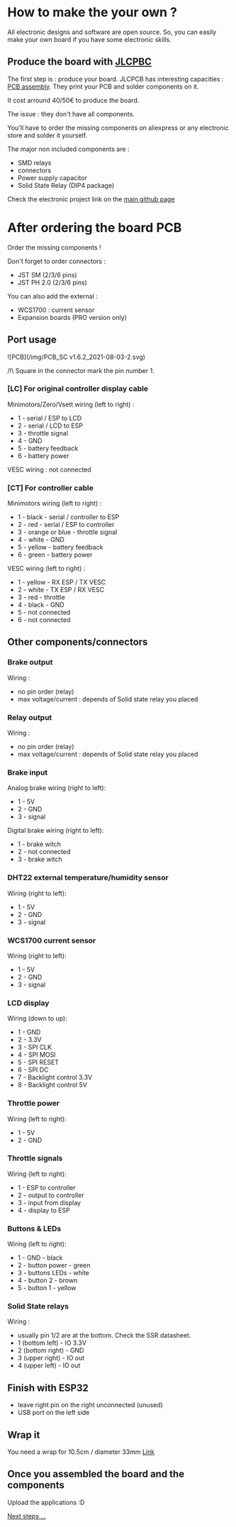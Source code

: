 # How to make the your own ?

All electronic designs and software are open source. So, you can easily make your own board if you have some electronic skills.

## Produce the board with [JLCPBC](https://jlcpcb.com/)

The first step is : produce your board.
JLCPCB has interesting capacities : [PCB assembly](https://jlcpcb.com/smt-assembly).
They print your PCB and solder components on it.

It cost arround 40/50€ to produce the board.

The issue : they don't have all components.

You'll have to order the missing components on aliexpress or any electronic store and solder it yourself.

The major non included components are :
- SMD relays
- connectors
- Power supply capacitor
- Solid State Relay (DIP4 package)

Check the electronic project link on the [main github page](https://github.com/Koxx3/SmartController_SmartDisplay_ESP32#Schematics)

# After ordering the board PCB

Order the missing components !

Don't forget to order connectors :
- JST SM (2/3/6 pins)
- JST PH 2.0 (2/3/6 pins)

You can also add the external  :
- WCS1700 : current sensor
- Expansion boards (PRO version only)

## Port usage

![PCB](/img/PCB_SC v1.6.2_2021-08-03-2.svg)

/!\ Square in the connector mark the pin number 1.

### [LC] For original controller display cable

Minimotors/Zero/Vsett wiring (left to right) :
- 1 - serial / ESP to LCD
- 2 - serial / LCD to ESP
- 3 - throttle signal
- 4 - GND
- 5 - battery feedback
- 6 - battery power

VESC wiring : not connected

### [CT] For controller cable

Minimotors wiring (left to right) :
- 1 - black - serial / controller to ESP
- 2 - red - serial / ESP to controller
- 3 - orange or blue - throttle signal
- 4 - white - GND
- 5 - yellow - battery feedback
- 6 - green - battery power

VESC wiring (left to right) :
- 1 - yellow - RX ESP / TX VESC
- 2 - white - TX ESP / RX VESC
- 3 - red - throttle
- 4 - black - GND
- 5 - not connected
- 6 - not connected

## Other components/connectors

### Brake output

Wiring :
- no pin order (relay)
- max voltage/current : depends of Solid state relay you placed

### Relay output

Wiring :
- no pin order (relay)
- max voltage/current : depends of Solid state relay you placed

### Brake input

Analog brake wiring (right to left):
- 1 - 5V
- 2 - GND
- 3 - signal

Digital brake wiring (right to left):
- 1 - brake witch
- 2 - not connected
- 3 - brake witch

### DHT22 external temperature/humidity sensor

Wiring (right to left):
- 1 - 5V
- 2 - GND
- 3 - signal


### WCS1700 current sensor

Wiring (right to left):
- 1 - 5V
- 2 - GND
- 3 - signal


### LCD display

Wiring (down to up):
- 1 - GND
- 2 - 3.3V
- 3 - SPI CLK
- 4 - SPI MOSI
- 5 - SPI RESET
- 6 - SPI DC
- 7 - Backlight control 3.3V
- 8 - Backlight control 5V

### Throttle power

Wiring (left to right):
- 1 - 5V
- 2 - GND

### Throttle signals

Wiring (left to right):
- 1 - ESP to controller
- 2 - output to controller
- 3 - input from display
- 4 - display to ESP

### Buttons & LEDs

Wiring (left to right):
- 1 - GND - black
- 2 - button power - green
- 3 - buttons LEDs - white
- 4 - button 2 - brown
- 5 - button 1 - yellow

### Solid State relays

Wiring :
- usually pin 1/2 are at the bottom. Check the SSR datasheet.
- 1 (bottom left) - IO 3.3V
- 2 (bottom right) - GND
- 3 (upper right) - IO out
- 4 (upper left) - IO out

## Finish with ESP32

- leave right pin on the right unconnected (unused)
- USB port on the left side

## Wrap it
You need a wrap for 10.5cm / diameter 33mm
[Link](https://fr.aliexpress.com/item/4000787511699.html)

## Once you assembled the board and the components 

Upload the applications :D

[Next steps ...](RUN.md)
